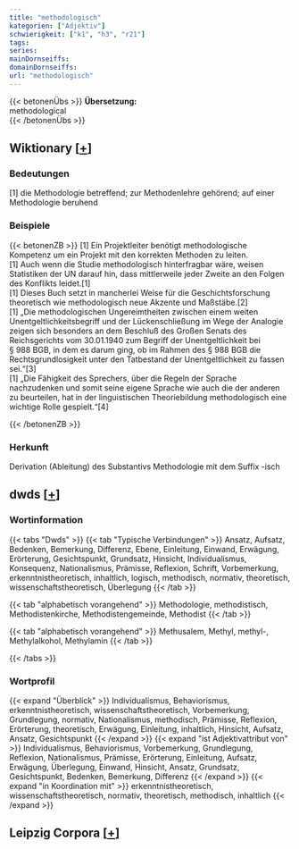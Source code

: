 ```yaml
---
title: "methodologisch"
kategorien: ["Adjektiv"]
schwierigkeit: ["k1", "h3", "r21"]
tags:
series:
mainDornseiffs:
domainDornseiffs:
url: "methodologisch"
---
```


{{< betonenÜbs >}}
**Übersetzung:**  
methodological  
{{< /betonenÜbs >}}

## Wiktionary [[+](https://de.wiktionary.org/wiki/methodologisch)]

### Bedeutungen
[1] die Methodologie betreffend; zur Methodenlehre gehörend; auf einer Methodologie beruhend  

### Beispiele
{{< betonenZB >}}
[1] Ein Projektleiter benötigt methodologische Kompetenz um ein Projekt mit den korrekten Methoden zu leiten.  
[1] Auch wenn die Studie methodologisch hinterfragbar wäre, weisen Statistiken der UN darauf hin, dass mittlerweile jeder Zweite an den Folgen des Konflikts leidet.[1]  
[1] Dieses Buch setzt in mancherlei Weise für die Geschichtsforschung theoretisch wie methodologisch neue Akzente und Maßstäbe.[2]  
[1] „Die methodologischen Ungereimtheiten zwischen einem weiten Unentgeltlichkeitsbegriff und der Lückenschließung im Wege der Analogie zeigen sich besonders an dem Beschluß des Großen Senats des Reichsgerichts vom 30.01.1940 zum Begriff der Unentgeltlichkeit bei § 988 BGB, in dem es darum ging, ob im Rahmen des § 988 BGB die Rechtsgrundlosigkeit unter den Tatbestand der Unentgeltlichkeit zu fassen sei.“[3]  
[1] „Die Fähigkeit des Sprechers, über die Regeln der Sprache nachzudenken und somit seine eigene Sprache wie auch die der anderen zu beurteilen, hat in der linguistischen Theoriebildung methodologisch eine wichtige Rolle gespielt.“[4]  

{{< /betonenZB >}}
### Herkunft
Derivation (Ableitung) des Substantivs Methodologie mit dem Suffix -isch  



## dwds [[+](https://www.dwds.de/wb/methodologisch)]

### Wortinformation
{{< tabs "Dwds" >}}
{{< tab "Typische Verbindungen" >}}
Ansatz, Aufsatz, Bedenken, Bemerkung, Differenz, Ebene, Einleitung, Einwand, Erwägung, Erörterung, Gesichtspunkt, Grundsatz, Hinsicht, Individualismus, Konsequenz, Nationalismus, Prämisse, Reflexion, Schrift, Vorbemerkung, erkenntnistheoretisch, inhaltlich, logisch, methodisch, normativ, theoretisch, wissenschaftstheoretisch, Überlegung
{{< /tab >}}

{{< tab "alphabetisch vorangehend" >}}
Methodologie, methodistisch, Methodistenkirche, Methodistengemeinde, Methodist
{{< /tab >}}

{{< tab "alphabetisch vorangehend" >}}
Methusalem, Methyl, methyl-, Methylalkohol, Methylamin
{{< /tab >}}

{{< /tabs >}}

### Wortprofil
{{< expand "Überblick" >}} Individualismus, Behaviorismus, erkenntnistheoretisch, wissenschaftstheoretisch, Vorbemerkung, Grundlegung, normativ, Nationalismus, methodisch, Prämisse, Reflexion, Erörterung, theoretisch, Erwägung, Einleitung, inhaltlich, Hinsicht, Aufsatz, Ansatz, Gesichtspunkt {{< /expand >}}
{{< expand "ist Adjektivattribut von" >}} Individualismus, Behaviorismus, Vorbemerkung, Grundlegung, Reflexion, Nationalismus, Prämisse, Erörterung, Einleitung, Aufsatz, Erwägung, Überlegung, Einwand, Hinsicht, Ansatz, Grundsatz, Gesichtspunkt, Bedenken, Bemerkung, Differenz {{< /expand >}}
{{< expand "in Koordination mit" >}} erkenntnistheoretisch, wissenschaftstheoretisch, normativ, theoretisch, methodisch, inhaltlich {{< /expand >}}

## Leipzig Corpora [[+](https://corpora.uni-leipzig.de/en/res?word=methodologisch&corpusId=deu_newscrawl-public_2018)]


